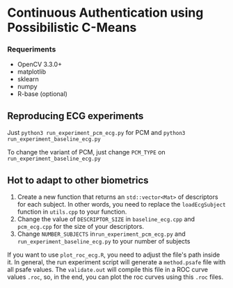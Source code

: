# Continuous Authentication using Possibilistic C-Means

### Requeriments
* OpenCV 3.3.0+
* matplotlib
* sklearn
* numpy
* R-base (optional)

## Reproducing ECG experiments

Just `python3 run_experiment_pcm_ecg.py` for PCM and `python3
run_experiment_baseline_ecg.py`

To change the variant of PCM, just change `PCM_TYPE` on
`run_experiment_baseline_ecg.py`

## Hot to adapt to other biometrics
1. Create a new function that returns an `std::vector<Mat>` of descriptors for
   each subject. In other words, you need to replace the `loadEcgSubject`
   function in `utils.cpp` to your function.
2. Change the value of `DESCRIPTOR_SIZE` in `baseline_ecg.cpp` and `pcm_ecg.cpp`
   for the size of your descriptors.
3. Change `NUMBER_SUBJECTS` in`run_experiment_pcm_ecg.py` and
   `run_experiment_baseline_ecg.py` to your number of subjects

If you want to use `plot_roc_ecg.R`, you need to adjust the file's path inside
it. In general, the run experiment script will generate a `method.psafe` file
with all psafe values. The `validate.out` will compile this file in a ROC curve
values `.roc`, so, in the end, you can plot the roc curves using this `.roc`
files.
